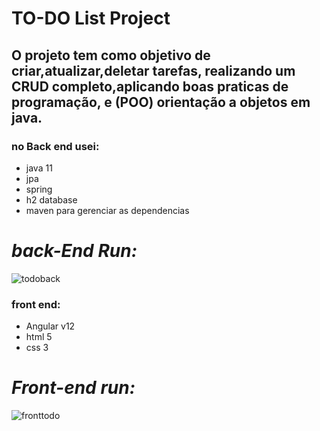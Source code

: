 # TO-DO List Project
## O projeto tem como objetivo de criar,atualizar,deletar tarefas, realizando um CRUD completo,aplicando boas praticas de programação, e (POO) orientação a objetos em java.

### no Back end usei:
* java 11
* jpa
* spring
* h2 database
* maven para gerenciar as dependencias

# *back-End Run:*
![todoback](https://user-images.githubusercontent.com/83510729/144042614-44050f8b-a08b-4d1c-815c-4ccc3b22efa3.png)




### front end:
* Angular v12
* html 5
* css 3
# *Front-end run:*
![fronttodo](https://user-images.githubusercontent.com/83510729/144042524-45dcfb8e-aead-43b1-b754-a3fd9c33128d.png)
